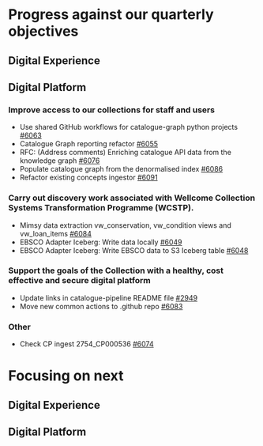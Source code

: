 # Progress against our quarterly objectives

## Digital Experience
### 


## Digital Platform
### Improve access to our collections for staff and users
- Use shared GitHub workflows for catalogue-graph python projects [#6063](https://github.com/wellcomecollection/platform/issues/6063)
- Catalogue Graph reporting refactor [#6055](https://github.com/wellcomecollection/platform/issues/6055)
- RFC: (Address comments) Enriching catalogue API data from the knowledge graph [#6076](https://github.com/wellcomecollection/platform/issues/6076)
- Populate catalogue graph from the denormalised index [#6086](https://github.com/wellcomecollection/platform/issues/6086)
- Refactor existing concepts ingestor [#6091](https://github.com/wellcomecollection/platform/issues/6091)

### Carry out discovery work associated with Wellcome Collection Systems Transformation Programme (WCSTP).
- Mimsy data extraction vw_conservation, vw_condition views and vw_loan_items [#6084](https://github.com/wellcomecollection/platform/issues/6084)
- EBSCO Adapter Iceberg: Write data locally [#6049](https://github.com/wellcomecollection/platform/issues/6049)
- EBSCO Adapter Iceberg: Write EBSCO data to S3 Iceberg table [#6048](https://github.com/wellcomecollection/platform/issues/6048)

### Support the goals of the Collection with a healthy, cost effective and secure digital platform
- Update links in catalogue-pipeline README file [#2949](https://github.com/wellcomecollection/catalogue-pipeline/issues/2949)
- Move new common actions to .github repo [#6083](https://github.com/wellcomecollection/platform/issues/6083)

### Other
- Check CP ingest 2754_CP000536 [#6074](https://github.com/wellcomecollection/platform/issues/6074)


# Focusing on next
## Digital Experience
### 



## Digital Platform
### 
